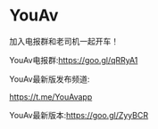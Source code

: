 # YouAv
加入电报群和老司机一起开车！

YouAv电报群:https://goo.gl/qRRyA1

YouAv最新版发布频道:

https://t.me/YouAvapp


YouAv最新版本:https://goo.gl/ZyyBCR
